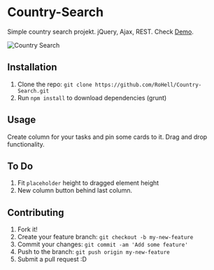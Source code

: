 # Country-Search
Simple country search projekt. jQuery, Ajax, REST. Check [Demo](http://codepen.io/RoHell/full/dXJqAx).

![Country Search](http://i.imgur.com/NQXaQnw.png?1)

## Installation
1. Clone the repo: `git clone https://github.com/RoHell/Country-Search.git`
2. Run `npm install` to download dependencies (grunt)

## Usage
Create column for your tasks and pin some cards to it. Drag and drop functionality.

## To Do
1. Fit `placeholder` height to dragged element height
2. New column button behind last column.

## Contributing
1. Fork it!
2. Create your feature branch: `git checkout -b my-new-feature`
3. Commit your changes: `git commit -am 'Add some feature'`
4. Push to the branch: `git push origin my-new-feature`
5. Submit a pull request :D

